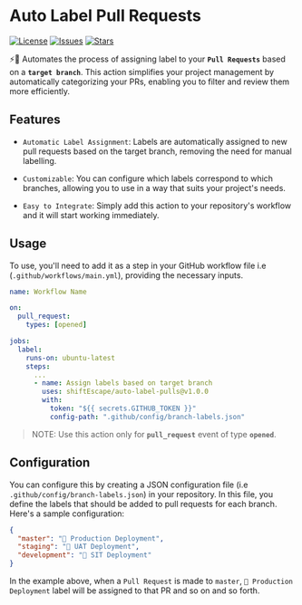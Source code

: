 # Auto Label Pull Requests

[![License](https://img.shields.io/github/license/shiftEscape/auto-label-pulls?cacheSeconds=0)](https://github.com/shiftEscape/auto-label-pulls/blob/main/LICENSE)
[![Issues](https://img.shields.io/github/issues/shiftEscape/auto-label-pulls)](https://github.com/shiftEscape/auto-label-pulls/issues)
[![Stars](https://img.shields.io/github/stars/shiftEscape/auto-label-pulls)](https://github.com/shiftEscape/auto-label-pulls/stargazers)

⚡️🔖 Automates the process of assigning label to your **`Pull Requests`** based on a **`target branch`**. This action simplifies your project management by automatically categorizing your PRs, enabling you to filter and review them more efficiently.

## Features

- `Automatic Label Assignment`: Labels are automatically assigned to new pull requests based on the target branch, removing the need for manual labelling.

- `Customizable`: You can configure which labels correspond to which branches, allowing you to use in a way that suits your project's needs.

- `Easy to Integrate`: Simply add this action to your repository's workflow and it will start working immediately.

## Usage

To use, you'll need to add it as a step in your GitHub workflow file i.e (`.github/workflows/main.yml`), providing the necessary inputs.

```yaml
name: Workflow Name

on:
  pull_request:
    types: [opened]

jobs:
  label:
    runs-on: ubuntu-latest
    steps:
      ...
      - name: Assign labels based on target branch
        uses: shiftEscape/auto-label-pulls@v1.0.0
        with:
          token: "${{ secrets.GITHUB_TOKEN }}"
          config-path: ".github/config/branch-labels.json"
```

> NOTE: Use this action only for **`pull_request`** event of type **`opened`**.

## Configuration

You can configure this by creating a JSON configuration file (i.e `.github/config/branch-labels.json`) in your repository. In this file, you define the labels that should be added to pull requests for each branch. Here's a sample configuration:

```json
{
  "master": "🚀 Production Deployment",
  "staging": "🚀 UAT Deployment",
  "development": "🚀 SIT Deployment"
}
```

In the example above, when a `Pull Request` is made to `master`, `🚀 Production Deployment` label will be assigned to that PR and so on and so forth.
